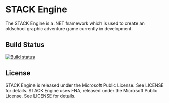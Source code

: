 # STACK Engine

The STACK Engine is a .NET framework which is used to create an oldschool graphic adventure game currently in development.

## Build Status

[![Build status](https://ci.appveyor.com/api/projects/status/77gd7mq3v1332ade?svg=true)](https://ci.appveyor.com/project/advdotnet/stack-engine)

## License

STACK Engine is released under the Microsoft Public License. See LICENSE for details.
STACK Engine uses FNA, released under the Microsoft Public License. See LICENSE for details.